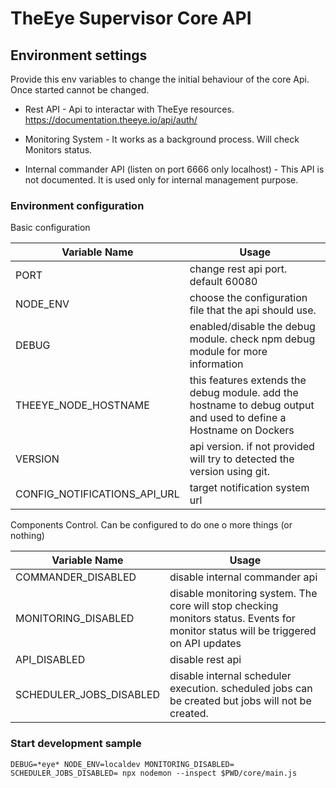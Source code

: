 # TheEye Supervisor Core API

## Environment settings

Provide this env variables to change the initial behaviour of the core Api. Once started cannot be changed.


* Rest API - Api to interactar with TheEye resources. https://documentation.theeye.io/api/auth/

* Monitoring System - It works as a background process. Will check Monitors status.

* Internal commander API (listen on port 6666 only localhost) - This API is not documented. It is used only for internal management purpose.

### Environment configuration

Basic configuration

| Variable Name | Usage |
| ----- | ----- |
| PORT | change rest api port. default 60080 |
| NODE_ENV | choose the configuration file that the api should use. |
| DEBUG | enabled/disable the debug module. check npm debug module for more information |
| THEEYE_NODE_HOSTNAME | this features extends the debug module. add the hostname to debug output and used to define a Hostname on Dockers |
| VERSION | api version. if not provided will try to detected the version using git. |
| CONFIG_NOTIFICATIONS_API_URL | target notification system url |


Components Control. Can be configured to do one o more things (or nothing)


| Variable Name | Usage |
| ----- | ----- |
| COMMANDER_DISABLED | disable internal commander api |
| MONITORING_DISABLED | disable monitoring system. The core will stop checking monitors status. Events for monitor status will be triggered on API updates |
| API_DISABLED | disable rest api |
| SCHEDULER_JOBS_DISABLED | disable internal scheduler execution. scheduled jobs can be created but jobs will not be created. |

### Start development sample

`DEBUG=*eye* NODE_ENV=localdev MONITORING_DISABLED= SCHEDULER_JOBS_DISABLED= npx nodemon --inspect $PWD/core/main.js`
